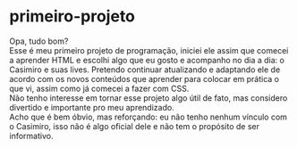 # primeiro-projeto
  Opa, tudo bom? <br />
  Esse é meu primeiro projeto de programação, iniciei ele assim que comecei a aprender HTML e escolhi algo que eu gosto e acompanho no dia a dia: o Casimiro e suas lives. Pretendo continuar atualizando e adaptando ele de acordo com os novos conteúdos que aprender para colocar em prática o que vi, assim como já comecei a fazer com CSS. <br />
  Não tenho interesse em tornar esse projeto algo útil de fato, mas considero divertido e importante pro meu aprendizado. <br />
  Acho que é bem óbvio, mas reforçando: eu não tenho nenhum vínculo com o Casimiro, isso não é algo oficial dele e não tem o propósito de ser informativo.
